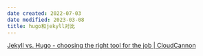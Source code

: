 ```yaml
---
date created: 2022-07-03
date modified: 2023-03-08
title: hugo和jekyll对比
---
```


[Jekyll vs. Hugo - choosing the right tool for the job | CloudCannon](https://cloudcannon.com/blog/jekyll-vs-hugo-choosing-the-right-tool-for-the-job/)
